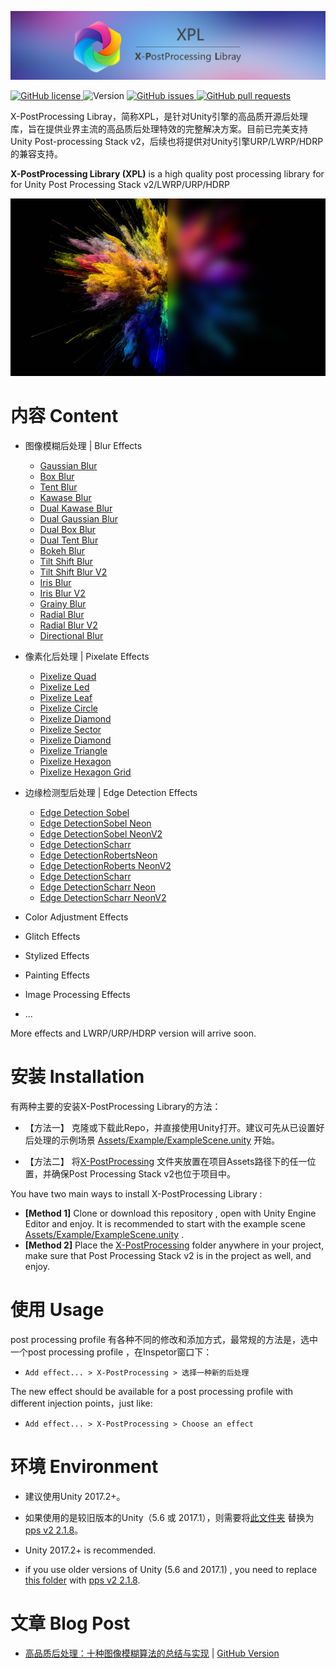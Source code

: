 


![](https://raw.githubusercontent.com/QianMo/X-PostProcessing-Gallery/master/Media/XPL-Title-v2.jpg)

<p>
<a href="https://github.com/QianMo/X-PostProcessing-Library/blob/master/LICENSE">
    <img alt="GitHub license" src ="https://img.shields.io/github/license/QianMo/X-PostProcessing-Library" />
</a>
    <img alt="Version" src ="https://img.shields.io/badge/version-0.7.0-blue" />
<a href="https://github.com/QianMo/X-PostProcessing-Library/issues">
    <img alt="GitHub issues" src="https://img.shields.io/github/issues/QianMo/X-PostProcessing-Library">
</a>
<a href="https://github.com/QianMo/X-PostProcessing-Library/pulls">
    <img alt="GitHub pull requests" src ="https://img.shields.io/github/issues-pr/QianMo/X-PostProcessing-Library" />
</a>

</p>

X-PostProcessing Libray，简称XPL，是针对Unity引擎的高品质开源后处理库，旨在提供业界主流的高品质后处理特效的完整解决方案。目前已完美支持Unity Post-processing Stack v2，后续也将提供对Unity引擎URP/LWRP/HDRP的兼容支持。

**X-PostProcessing Library (XPL)** is a high quality post processing library for for Unity Post Processing Stack v2/LWRP/URP/HDRP



<div align=center><img src="https://raw.githubusercontent.com/QianMo/X-PostProcessing-Gallery/master/Media/title-rendering.jpg"/> </div>



# 内容 Content

- 图像模糊后处理 | Blur Effects
    - [Gaussian Blur](Assets/X-PostProcessing/Effects/GaussianBlur)
    - [Box Blur](Assets/X-PostProcessing/Effects/BoxBlur)
    - [Tent Blur](Assets/X-PostProcessing/Effects/TentBlur)
    - [Kawase Blur](Assets/X-PostProcessing/Effects/KawaseBlur)
    - [Dual Kawase Blur](Assets/X-PostProcessing/Effects/DualKawaseBlur)
    - [Dual Gaussian Blur](Assets/X-PostProcessing/Effects/DualGaussianBlur)
    - [Dual Box Blur](Assets/X-PostProcessing/Effects/DualBoxBlur)
    - [Dual Tent Blur](Assets/X-PostProcessing/Effects/DualTentBlur)
    - [Bokeh Blur](Assets/X-PostProcessing/Effects/BokehBlur)
    - [Tilt Shift Blur](Assets/X-PostProcessing/Effects/TiltShiftBlur)
    - [Tilt Shift Blur V2](Assets/X-PostProcessing/Effects/TiltShiftBlurV2)
    - [Iris Blur](Assets/X-PostProcessing/Effects/IrisBlur)
    - [Iris Blur V2](Assets/X-PostProcessing/Effects/IrisBlurV2)
    - [Grainy Blur](Assets/X-PostProcessing/Effects/GrainyBlur)
    - [Radial Blur](Assets/X-PostProcessing/Effects/RadialBlur)
    - [Radial Blur V2](Assets/X-PostProcessing/Effects/RadialBlurV2)
    - [Directional Blur](Assets/X-PostProcessing/Effects/DirectionalBlur)
- 像素化后处理 | Pixelate Effects
    - [Pixelize Quad](Assets/X-PostProcessing/Effects/PixelizeQuad)
    - [Pixelize Led](Assets/X-PostProcessing/Effects/PixelizeLed)
    - [Pixelize Leaf](Assets/X-PostProcessing/Effects/PixelizeLeaf)
    - [Pixelize Circle](Assets/X-PostProcessing/Effects/PixelizeCircle)
    - [Pixelize Diamond](Assets/X-PostProcessing/Effects/PixelizeDiamond)
    - [Pixelize Sector](Assets/X-PostProcessing/Effects/PixelizeSector)
    - [Pixelize Diamond](Assets/X-PostProcessing/Effects/PixelizeDiamond)
    - [Pixelize Triangle](Assets/X-PostProcessing/Effects/PixelizeTriangle)
    - [Pixelize Hexagon](Assets/X-PostProcessing/Effects/PixelizeHexagon)
    - [Pixelize Hexagon Grid](Assets/X-PostProcessing/Effects/PixelizeHexagonGrid)
- 边缘检测型后处理 | Edge Detection Effects
    - [Edge Detection Sobel](Assets/X-PostProcessing/Effects/EdgeDetectionSobel)
    - [Edge DetectionSobel Neon](Assets/X-PostProcessing/Effects/EdgeDetectionSobelNeon)
    - [Edge DetectionSobel NeonV2](Assets/X-PostProcessing/Effects/EdgeDetectionSobelNeonV2)
    - [Edge DetectionScharr](Assets/X-PostProcessing/Effects/EdgeDetectionScharr)
    - [Edge DetectionRobertsNeon](Assets/X-PostProcessing/Effects/EdgeDetectionRobertsNeon)
    - [Edge DetectionRoberts NeonV2](Assets/X-PostProcessing/Effects/EdgeDetectionRobertsNeonV2)
    - [Edge DetectionScharr](Assets/X-PostProcessing/Effects/EdgeDetectionScharr)
    - [Edge DetectionScharr Neon](Assets/X-PostProcessing/Effects/EdgeDetectionScharrNeon)
    - [Edge DetectionScharr NeonV2](Assets/X-PostProcessing/Effects/EdgeDetectionScharrNeonV2)

- Color Adjustment Effects
- Glitch Effects
- Stylized Effects
- Painting Effects
- Image Processing Effects
- ...

More effects and LWRP/URP/HDRP version will arrive soon.



# 安装 Installation

有两种主要的安装X-PostProcessing Library的方法：

- 【方法一】 克隆或下载此Repo，并直接使用Unity打开。建议可先从已设置好后处理的示例场景 [Assets/Example/ExampleScene.unity](Assets/Example/ExampleScene.unity) 开始。

- 【方法二】 将[X-PostProcessing](Assets/X-PostProcessing) 文件夹放置在项目Assets路径下的任一位置，并确保Post Processing Stack v2也位于项目中。

You have two main ways to install X-PostProcessing Library :

- **[Method 1]**   Clone or download this repository , open with Unity Engine Editor and enjoy. It is recommended to start with the example scene [Assets/Example/ExampleScene.unity](Assets/Example/ExampleScene.unity) .
- **[Method 2]**  Place the [X-PostProcessing](Assets/X-PostProcessing) folder anywhere in your project, make sure that Post Processing Stack v2 is in the project as well, and enjoy.



# 使用 Usage


post processing profile 有各种不同的修改和添加方式，最常规的方法是，选中一个post processing profile ，在Inspetor窗口下：

- `Add effect... > X-PostProcessing > 选择一种新的后处理`

The new effect should be available for a post processing profile with different injection points，just like:

- `Add effect... > X-PostProcessing > Choose an effect`



# 环境 Environment

- 建议使用Unity 2017.2+。

- 如果使用的是较旧版本的Unity（5.6 或 2017.1），则需要将[此文件夹](https://github.com/QianMo/X-PostProcessing-Library/tree/master/Assets/PostProcessing-2) 替换为 [pps v2 2.1.8](https://github.com/Unity-Technologies/PostProcessing/tree/bec8546fc498db388cedadd14021cc7006338cc4)。

- Unity 2017.2+  is recommended.

- if you use older versions of Unity (5.6 and 2017.1) , you need to replace [this folder](https://github.com/QianMo/X-PostProcessing-Library/tree/master/Assets/PostProcessing-2) with [pps v2 2.1.8](https://github.com/Unity-Technologies/PostProcessing/tree/bec8546fc498db388cedadd14021cc7006338cc4).


# 文章 Blog Post

- [高品质后处理：十种图像模糊算法的总结与实现](https://zhuanlan.zhihu.com/p/125744132) | [GitHub Version](https://github.com/QianMo/Game-Programmer-Study-Notes/blob/master/Content/%E9%AB%98%E5%93%81%E8%B4%A8%E5%90%8E%E5%A4%84%E7%90%86%EF%BC%9A%E5%8D%81%E7%A7%8D%E5%9B%BE%E5%83%8F%E6%A8%A1%E7%B3%8A%E7%AE%97%E6%B3%95%E7%9A%84%E6%80%BB%E7%BB%93%E4%B8%8E%E5%AE%9E%E7%8E%B0/README.md)

 

